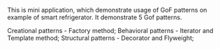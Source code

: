 This is mini application, which demonstrate usage of GoF patterns on example of smart refrigerator. It demonstrate 5 Gof patterns.

Creational patterns - Factory method; 
Behavioral patterns - Iterator and Template method;
Structural patterns - Decorator and Flyweight;
